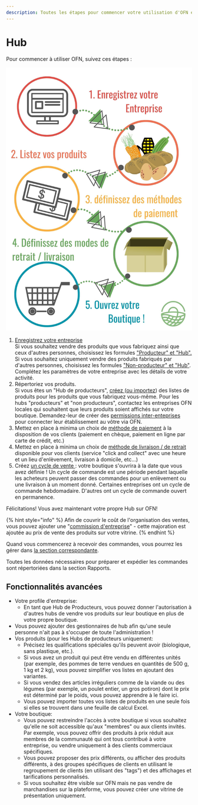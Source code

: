 ```yaml
---
description: Toutes les étapes pour commencer votre utilisation d'OFN en tant que Hub
---
```


# Hub

Pour commencer à utiliser OFN, suivez ces étapes :

![](<../.gitbook/assets/Copy of Quick Set up in 5 steps draft (1) (1).jpg>)

1. [Enregistrez votre entreprise](https://guide.openfoodnetwork.org/v/fr/basic-features/register-and-create-your-profile)\
   Si vous souhaitez vendre des produits que vous fabriquez ainsi que ceux d'autres personnes, choisissez les formules ["Producteur" et "Hub".](https://guide.openfoodnetwork.org/v/fr/basic-features/enterprise-profile/package-types) Si vous souhaitez uniquement vendre des produits fabriqués par d'autres personnes, choisissez les formules ["Non-producteur" et "Hub"](https://guide.openfoodnetwork.org/v/fr/basic-features/enterprise-profile/package-types). Complétez les paramètres de votre entreprise avec les détails de votre activité.
2. Répertoriez vos produits. \
   Si vous êtes un "Hub de producteurs", [créez ](https://guide.openfoodnetwork.org/v/fr/basic-features/products-1/products)([ou importez](https://guide.openfoodnetwork.org/v/fr/basic-features/products-1/product-and-inventory-import)) des listes de produits pour les produits que vous fabriquez vous-même. Pour les hubs "producteurs" et "non producteurs", contactez les entreprises OFN locales qui souhaitent que leurs produits soient affichés sur votre boutique. Demandez-leur de créer des [permissions inter-enteprises](https://guide.openfoodnetwork.org/v/fr/basic-features/enterprise-profile/enterprise-to-enterprise-permissions-e2es) pour connecter leur établissement au vôtre via OFN.
3. Mettez en place à minima un choix de [méthode de paiement](https://guide.openfoodnetwork.org/v/fr/basic-features/shopfront/payment-methods) à la disposition de vos clients (paiement en chèque, paiement en ligne par carte de crédit, etc.)
4. Mettez en place à minima un choix de [méthode de livraison / de retrait ](https://guide.openfoodnetwork.org/v/fr/basic-features/shopfront/shipping-methods)disponible pour vos clients (service "click and collect" avec une heure et un lieu d'enlèvement, livraison à domicile, etc...)
5. Créez [un cycle de vente ](https://guide.openfoodnetwork.org/v/fr/basic-features/shopfront/order-cycle): votre boutique s'ouvrira à la date que vous avez définie ! Un cycle de commande est une période pendant laquelle les acheteurs peuvent passer des commandes pour un enlèvement ou une livraison à un moment donné. Certaines entreprises ont un cycle de commande hebdomadaire. D'autres ont un cycle de commande ouvert en permanence.

Félicitations! Vous avez maintenant votre propre Hub sur OFN!

{% hint style="info" %}
Afin de couvrir le coût de l'organisation des ventes, vous pouvez ajouter une "[commission d'entreprise](https://guide.openfoodnetwork.org/v/fr/basic-features/shopfront/enterprise-fees)" - cette majoration est ajoutée au prix de vente des produits sur votre vitrine.
{% endhint %}

Quand vous commencerez à recevoir des commandes, vous pourrez les gérer dans [la section correspondante](https://guide.openfoodnetwork.org/v/fr/basic-features/orders).&#x20;

Toutes les données nécessaires pour préparer et expédier les commandes sont répertoriées dans la section Rapports.



## Fonctionnalités avancées

* Votre profile d'entreprise:
  * En tant que Hub de Producteurs, vous pouvez donner l'autorisation à d'autres hubs de vendre vos produits sur leur boutique en plus de votre propre boutique.
* Vous pouvez ajouter des gestionnaires de hub afin qu'une seule personne n'ait pas à s'occuper de toute l'administration !
* Vos produits (pour les Hubs de producteurs uniquement:
  * Précisez les qualifications spéciales qu'ils peuvent avoir (biologique, sans plastique, etc.).
  * Si vous avez un produit qui peut être vendu en différentes unités (par exemple, des pommes de terre vendues en quantités de 500 g, 1 kg et 2 kg), vous pouvez simplifier vos listes en ajoutant des variantes.
  * Si vous vendez des articles irréguliers comme de la viande ou des légumes (par exemple, un poulet entier, un gros potiron) dont le prix est déterminé par le poids, vous pouvez apprendre à le faire ici.
  * Vous pouvez importer toutes vos listes de produits en une seule fois si elles se trouvent dans une feuille de calcul Excel.
* Votre boutique:
  * Vous pouvez restreindre l'accès à votre boutique si vous souhaitez qu'elle ne soit accessible qu'aux "membres" ou aux clients invités. Par exemple, vous pouvez offrir des produits à prix réduit aux membres de la communauté qui ont tous contribué à votre entreprise, ou vendre uniquement à des clients commerciaux spécifiques.
  * Vous pouvez proposer des prix différents, ou afficher des produits différents, à des groupes spécifiques de clients en utilisant le regroupement de clients (en utilisant des "tags") et des affichages et tarifications personnalisés.
  * Si vous souhaitez être visible sur OFN mais ne pas vendre de marchandises sur la plateforme, vous pouvez créer une vitrine de présentation uniquement.

